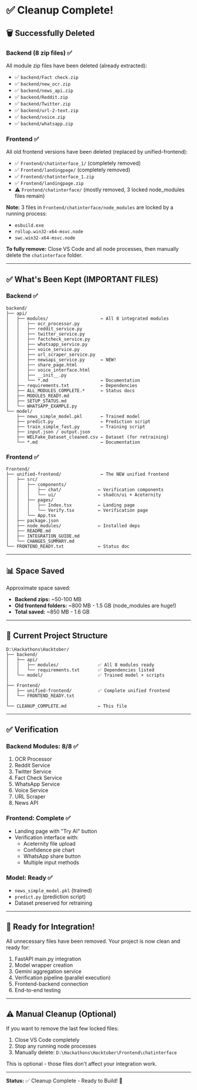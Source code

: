 # ✅ Cleanup Complete!

## 🗑️ Successfully Deleted

### Backend (8 zip files) ✅
All module zip files have been deleted (already extracted):
- ✅ `backend/Fact check.zip`
- ✅ `backend/new_ocr.zip`
- ✅ `backend/news_api.zip`
- ✅ `backend/Reddit.zip`
- ✅ `backend/Twitter.zip`
- ✅ `backend/url-2-text.zip`
- ✅ `backend/voice.zip`
- ✅ `backend/whatsapp.zip`

### Frontend ✅
All old frontend versions have been deleted (replaced by unified-frontend):
- ✅ `Frontend/chatinterface_1/` (completely removed)
- ✅ `Frontend/landingpage/` (completely removed)
- ✅ `Frontend/chatinterface_1.zip`
- ✅ `Frontend/landingpage.zip`
- ⚠️ `Frontend/chatinterface/` (mostly removed, 3 locked node_modules files remain)

**Note:** 3 files in `Frontend/chatinterface/node_modules` are locked by a running process:
- `esbuild.exe`
- `rollup.win32-x64-msvc.node`
- `swc.win32-x64-msvc.node`

**To fully remove:** Close VS Code and all node processes, then manually delete the `chatinterface` folder.

---

## ✅ What's Been Kept (IMPORTANT FILES)

### Backend ✅
```
backend/
├── api/
│   ├── modules/                    ← All 8 integrated modules
│   │   ├── ocr_processor.py
│   │   ├── reddit_service.py
│   │   ├── twitter_service.py
│   │   ├── factcheck_service.py
│   │   ├── whatsapp_service.py
│   │   ├── voice_service.py
│   │   ├── url_scraper_service.py
│   │   ├── newsapi_service.py      ← NEW!
│   │   ├── share_page.html
│   │   ├── voice_interface.html
│   │   ├── __init__.py
│   │   └── *.md                    ← Documentation
│   ├── requirements.txt            ← Dependencies
│   ├── ALL_MODULES_COMPLETE.*      ← Status docs
│   ├── MODULES_READY.md
│   ├── SETUP_STATUS.md
│   └── WHATSAPP_EXAMPLE.py
└── model/
    ├── news_simple_model.pkl       ← Trained model
    ├── predict.py                  ← Prediction script
    ├── train_simple_fast.py        ← Training script
    ├── input.json / output.json
    ├── WELFake_Dataset_cleaned.csv ← Dataset (for retraining)
    └── *.md                        ← Documentation
```

### Frontend ✅
```
Frontend/
├── unified-frontend/               ← The NEW unified frontend
│   ├── src/
│   │   ├── components/
│   │   │   ├── chat/              ← Verification components
│   │   │   └── ui/                ← shadcn/ui + Aceternity
│   │   ├── pages/
│   │   │   ├── Index.tsx          ← Landing page
│   │   │   └── Verify.tsx         ← Verification page
│   │   └── App.tsx
│   ├── package.json
│   ├── node_modules/              ← Installed deps
│   ├── README.md
│   ├── INTEGRATION_GUIDE.md
│   └── CHANGES_SUMMARY.md
└── FRONTEND_READY.txt             ← Status doc
```

---

## 📊 Space Saved

Approximate space saved:
- **Backend zips:** ~50-100 MB
- **Old frontend folders:** ~800 MB - 1.5 GB (node_modules are huge!)
- **Total saved:** ~850 MB - 1.6 GB

---

## 🎯 Current Project Structure

```
D:\Hackathons\Hacktober/
├── backend/
│   ├── api/
│   │   ├── modules/               ✅ All 8 modules ready
│   │   └── requirements.txt       ✅ Dependencies listed
│   └── model/                     ✅ Trained model + scripts
│
├── Frontend/
│   ├── unified-frontend/          ✅ Complete unified frontend
│   └── FRONTEND_READY.txt
│
└── CLEANUP_COMPLETE.md            ← This file
```

---

## ✅ Verification

### Backend Modules: 8/8 ✅
1. OCR Processor
2. Reddit Service
3. Twitter Service
4. Fact Check Service
5. WhatsApp Service
6. Voice Service
7. URL Scraper
8. News API

### Frontend: Complete ✅
- Landing page with "Try AI" button
- Verification interface with:
  - Aceternity file upload
  - Confidence pie chart
  - WhatsApp share button
  - Multiple input methods

### Model: Ready ✅
- `news_simple_model.pkl` (trained)
- `predict.py` (prediction script)
- Dataset preserved for retraining

---

## 🚀 Ready for Integration!

All unnecessary files have been removed. Your project is now clean and ready for:

1. FastAPI main.py integration
2. Model wrapper creation
3. Gemini aggregation service
4. Verification pipeline (parallel execution)
5. Frontend-backend connection
6. End-to-end testing

---

## ⚠️ Manual Cleanup (Optional)

If you want to remove the last few locked files:

1. Close VS Code completely
2. Stop any running node processes
3. Manually delete: `D:\Hackathons\Hacktober\Frontend\chatinterface`

This is optional - those files don't affect your integration work.

---

**Status:** ✅ Cleanup Complete - Ready to Build! 🚀

